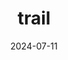 ---  
layout: startup_page  
title: "trail"  
id: "trailml.com"  
permalink: "/trailtrailml.com07112024/"  
website: "https://www.trail-ml.com/"  
funding_round: "Pre-Seed"  
funding_amount: "€1.45M"  
investors: "CapitalT, NP-Hard Ventures, Mozilla Ventures, Common Magic, various business angels"  
about: "trail is a Munich-based startup that provides software to automate governance workflows for companies developing or deploying AI solutions. Its AI governance copilot helps companies meet regulations like the EU AI Act and certifications like ISO 42001 by automating technical documentation and transparency. trail offers a free self-assessment tool to determine AI risk classes and obligations."  
markets: "AI, Software"  
hq: "Munich, Bavaria, Germany"  
founded_year: "2023"  
linkedin: "https://www.linkedin.com/company/trail-ml"  
twitter: "https://twitter.com/trailML"  
instagram: ""  
facebook: ""  
crunchbase: "https://www.crunchbase.com/organization/trail-0237"  
pitchbook: "https://pitchbook.com/profiles/company/538960-15"  

date_display: "11-Jul-2024"  
date: "2024-07-11"

# SEO Optimization  
meta_title: "trail - Pre-Seed Funding (€1.45M)"  
meta_description: "trail, trail is a Munich-based startup that provides software to automate governance workflows for companies developing or deploying AI solutions. Its AI gov..."  
meta_keywords: "trail, AI, Software, Pre-Seed funding"  
canonical_url: "https://startup.projectstartups.com/trailtrailml.com07112024/"  
---
